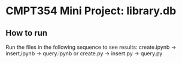 # CMPT354 Mini Project: library.db

## How to run 

Run the files in the following sequence to see results:
create.ipynb -> insert,ipynb -> query.ipynb
or 
create.py -> insert.py -> query.py

